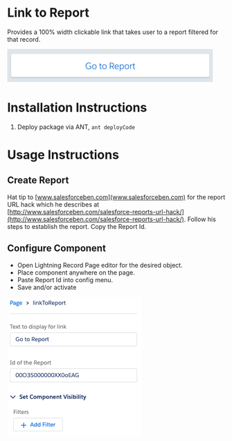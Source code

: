 # Link to Report
Provides a 100% width clickable link that takes user to a report filtered for that record.

![On Page Layout](onPage.png)

# Installation Instructions
1. Deploy package via ANT, `ant deployCode`

# Usage Instructions
## Create Report
Hat tip to [www.salesforceben.com](www.salesforceben.com) for the report URL hack which he describes at [http://www.salesforceben.com/salesforce-reports-url-hack/](http://www.salesforceben.com/salesforce-reports-url-hack/). Follow his steps to establish the report. Copy the Report Id.

## Configure Component
- Open Lightning Record Page editor for the desired object.
- Place component anywhere on the page.
- Paste Report Id into config menu.
- Save and/or activate

![Config Menu](config.png)

